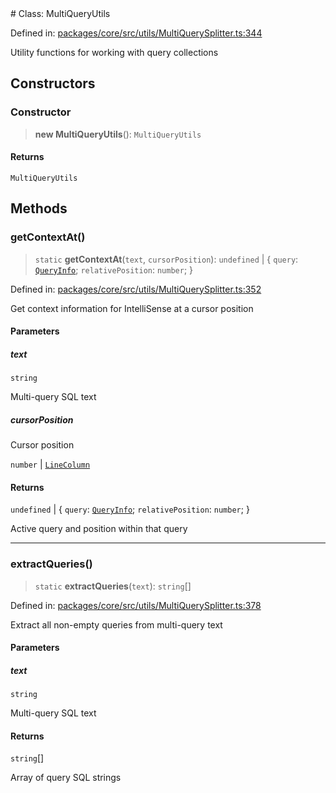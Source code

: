 <div v-pre>
# Class: MultiQueryUtils

Defined in: [packages/core/src/utils/MultiQuerySplitter.ts:344](https://github.com/mk3008/rawsql-ts/blob/3b53f17d700cf976ce5c49b674a04b41eeb14c40/packages/core/src/utils/MultiQuerySplitter.ts#L344)

Utility functions for working with query collections

## Constructors

### Constructor

> **new MultiQueryUtils**(): `MultiQueryUtils`

#### Returns

`MultiQueryUtils`

## Methods

### getContextAt()

> `static` **getContextAt**(`text`, `cursorPosition`): `undefined` \| \{ `query`: [`QueryInfo`](../interfaces/QueryInfo.md); `relativePosition`: `number`; \}

Defined in: [packages/core/src/utils/MultiQuerySplitter.ts:352](https://github.com/mk3008/rawsql-ts/blob/3b53f17d700cf976ce5c49b674a04b41eeb14c40/packages/core/src/utils/MultiQuerySplitter.ts#L352)

Get context information for IntelliSense at a cursor position

#### Parameters

##### text

`string`

Multi-query SQL text

##### cursorPosition

Cursor position

`number` | [`LineColumn`](../interfaces/LineColumn.md)

#### Returns

`undefined` \| \{ `query`: [`QueryInfo`](../interfaces/QueryInfo.md); `relativePosition`: `number`; \}

Active query and position within that query

***

### extractQueries()

> `static` **extractQueries**(`text`): `string`[]

Defined in: [packages/core/src/utils/MultiQuerySplitter.ts:378](https://github.com/mk3008/rawsql-ts/blob/3b53f17d700cf976ce5c49b674a04b41eeb14c40/packages/core/src/utils/MultiQuerySplitter.ts#L378)

Extract all non-empty queries from multi-query text

#### Parameters

##### text

`string`

Multi-query SQL text

#### Returns

`string`[]

Array of query SQL strings
</div>
